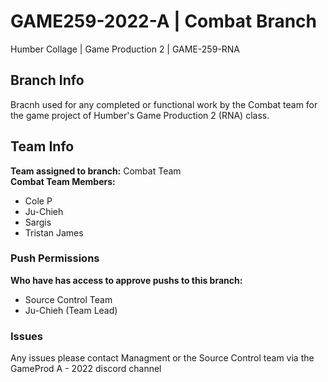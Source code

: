 # GAME259-2022-A | Combat Branch
Humber Collage | Game Production 2 | GAME-259-RNA

## Branch Info
Bracnh used for any completed or functional work by the Combat team for the game project of Humber's Game Production 2 (RNA) class.

## Team Info
**Team assigned to branch:** 
Combat Team  
**Combat Team Members:**
- Cole P
- Ju-Chieh
- Sargis
- Tristan James

### Push Permissions
**Who have has access to approve pushs to this branch:**
- Source Control Team
- Ju-Chieh (Team Lead)

### Issues
Any issues please contact Managment or the Source Control team via the GameProd A - 2022 discord channel
